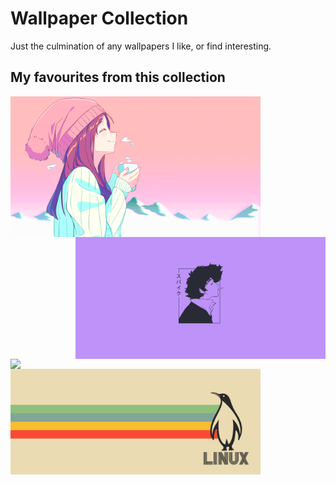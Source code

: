 # Wallpaper Collection
Just the culmination of any wallpapers I like, or find interesting.

## My favourites from this collection

<img src="https://github.com/rampus-bit/Wallpapers/blob/main/Anime/Arctic.png" align="left" width="400px"/>
<img src="https://github.com/rampus-bit/Wallpapers/blob/main/Anime/Spike-Purple.jpeg" align="right" width="400px"/>
<img src="https://github.com/rampus-bit/Wallpapers/blob/main/Personal/Tokyo.png" align="left" width="400px"/>
<img src="https://github.com/rampus-bit/Wallpapers/blob/main/Personal/Polaroid.png" width="400px"/>
